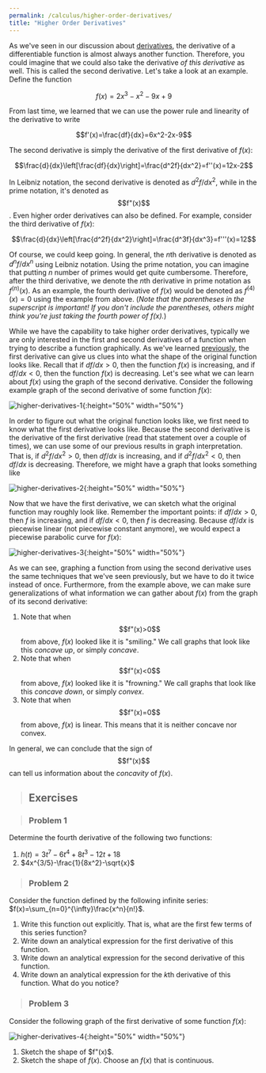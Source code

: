 ```yaml
---
permalink: /calculus/higher-order-derivatives/
title: "Higher Order Derivatives"
---
```


As we've seen in our discussion about [derivatives](/calculus/evaluating-derivatives/index.html), the derivative of a differentiable function is almost always another function. Therefore, you could imagine that we could also take the derivative _of this derivative_ as well. This is called the second derivative. Let's take a look at an example. Define the function 

$$f(x)=2x^3-x^2-9x+9$$

From last time, we learned that we can use the power rule and linearity of the derivative to write

$$f'(x)=\frac{df}{dx}=6x^2-2x-9$$

The second derivative is simply the derivative of the first derivative of $f(x)$:

$$\frac{d}{dx}\left[\frac{df}{dx}\right]=\frac{d^2f}{dx^2}=f''(x)=12x-2$$

In Leibniz notation, the second derivative is denoted as $d^2f/dx^2$, while in the prime notation, it's denoted as $$f"(x)$$. Even higher order derivatives can also be defined. For example, consider the third derivative of $f(x)$:

$$\frac{d}{dx}\left[\frac{d^2f}{dx^2}\right]=\frac{d^3f}{dx^3}=f'''(x)=12$$

Of course, we could keep going. In general, the $n$th derivative is denoted as $d^nf/dx^n$ using Leibniz notation. Using the prime notation, you can imagine that putting $n$ number of primes would get quite cumbersome. Therefore, after the third derivative, we denote the $n$th derivative in prime notation as $f^{(n)}(x)$. As an example, the fourth derivative of $f(x)$ would be denoted as $f^{(4)}(x)=0$ using the example from above. (_Note that the parentheses in the superscript is important! If you don't include the parentheses, others might think you're just taking the fourth power of $f(x)$._)

While we have the capability to take higher order derivatives, typically we are only interested in the first and second derivatives of a function when trying to describe a function graphically. As we've learned [previously](/calculus/intro-to-derivatives/index.html), the first derivative can give us clues into what the shape of the original function looks like. Recall that if $df/dx>0$, then the function $f(x)$ is increasing, and if $df/dx<0$, then the function $f(x)$ is decreasing. Let's see what we can learn about $f(x)$ using the graph of the second derivative. Consider the following example graph of the second derivative of some function $f(x)$: 

![higher-derivatives-1](/assets/images/higher-derivatives-1.png){:height="50%" width="50%"}

In order to figure out what the original function looks like, we first need to know what the first derivative looks like. Because the second derivative is the derivative of the first derivative (read that statement over a couple of times), we can use some of our previous results in graph interpretation. That is, if $d^2f/dx^2>0$, then $df/dx$ is increasing, and if $d^2f/dx^2<0$, then $df/dx$ is decreasing. Therefore, we might have a graph that looks something like

![higher-derivatives-2](/assets/images/higher-derivatives-2.png){:height="50%" width="50%"}

Now that we have the first derivative, we can sketch what the original function may roughly look like. Remember the important points: if $df/dx>0$, then $f$ is increasing, and if $df/dx<0$, then $f$ is decreasing. Because $df/dx$ is piecewise linear (not piecewise constant anymore), we would expect a piecewise parabolic curve for $f(x)$:

![higher-derivatives-3](/assets/images/higher-derivatives-3.png){:height="50%" width="50%"}

As we can see, graphing a function from using the second derivative uses the same techniques that we've seen previously, but we have to do it twice instead of once. Furthermore, from the example above, we can make sure generalizations of what information we can gather about $f(x)$ from the graph of its second derivative:

  1. Note that when $$f"(x)>0$$ from above, $f(x)$ looked like it is "smiling." We call graphs that look like this _concave up_, or simply _concave_.
  2. Note that when $$f"(x)<0$$ from above, $f(x)$ looked like it is "frowning." We call graphs that look like this _concave down_, or simply _convex_.
  3. Note that when $$f"(x)=0$$ from above, $f(x)$ is linear. This means that it is neither concave nor convex.

In general, we can conclude that the sign of $$f"(x)$$ can tell us information about the _concavity_ of $f(x)$. 

> ## Exercises

> ### Problem 1

Determine the fourth derivative of the following two functions:

  1. $h(t)=3t^7-6t^4+8t^3-12t+18$
  2. $4x^{3/5}-\frac{1}{8x^2}-\sqrt{x}$

> ### Problem 2

Consider the function defined by the following infinite series: $f(x)=\sum_{n=0}^{\infty}\frac{x^n}{n!}$.

  1. Write this function out explicitly. That is, what are the first few terms of this series function?
  2. Write down an analytical expression for the first derivative of this function.
  3. Write down an analytical expression for the second derivative of this function.
  3. Write down an analytical expression for the $k$th derivative of this function. What do you notice?

> ### Problem 3

Consider the following graph of the first derivative of some function $f(x)$:

![higher-derivatives-4](/assets/images/higher-derivatives-4.png){:height="50%" width="50%"}

  1. Sketch the shape of $f"(x)$.
  2. Sketch the shape of $f(x)$. Choose an $f(x)$ that is continuous.
